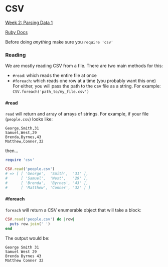 CSV
====
[Week 2: Parsing Data 1](https://github.com/otters-2014/parsing-data-1-csv-in-csv-out-challenge)

[Ruby Docs](http://ruby-doc.org/stdlib-2.0.0/libdoc/csv/rdoc/CSV.html)

Before doing *anything* make sure you `require 'csv'`

### Reading

We are mostly reading CSV from a file. There are two main methods for this:
- `#read`: which reads the entire file at once
- `#foreach`: which reads one row at a time (you probably want this one)
For either, you will pass the path to the csv file as a string. For example:
`CSV.foreach('path_to/my_file.csv')`

#### #read

`read` will return and array of arrays of strings. For example, if your file (`people.csv`) looks like:

```
George,Smith,31
Samuel,West,29
Brenda,Byrnes,43
Matthew,Conner,32
```
then...
``` ruby
require 'csv'

CSV.read('people.csv')
# => [ [ 'George',  'Smith',  '31' ],
#      [ 'Samuel',  'West',   '29' ],
#      [ 'Brenda',  'Byrnes', '43' ],
#      [ 'Matthew', 'Conner', '32' ] ]
```

#### #foreach

`foreach` will return a CSV enumerable object that will take a block:
``` ruby
CSV.read('people.csv') do |row|
  puts row.join(' ')
end
```
The output would be:
```
George Smith 31
Samuel West 29
Brenda Byrnes 43
Matthew Conner 32
```